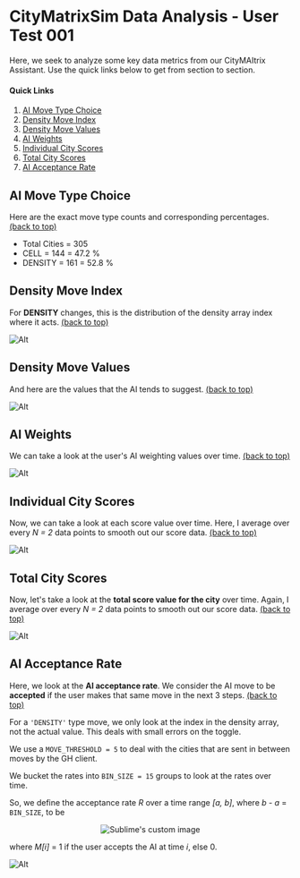 # CityMatrixSim Data Analysis - User Test 001

Here, we seek to analyze some key data metrics from our CityMAItrix Assistant. Use the quick links below to get from section to section.

#### Quick Links

1. [AI Move Type Choice](#ai-move-type-choice)
2. [Density Move Index](#density-move-index)
3. [Density Move Values](#density-move-values)
4. [AI Weights](#ai-weights)
5. [Individual City Scores](#individual-city-scores)
6. [Total City Scores](#total-city-scores)
7. [AI Acceptance Rate](#ai-acceptance-rate)

## AI Move Type Choice

Here are the exact move type counts and corresponding percentages. [(back to top)](#quick-links)

- Total Cities = 305
- CELL = 144 = 47.2 %
- DENSITY = 161 = 52.8 %

## Density Move Index

For **DENSITY** changes, this is the distribution of the density array index where it acts. [(back to top)](#quick-links)

![Alt](data_new/log_170622_pre-test_001_predicted_cities_density_indices.png)

## Density Move Values

And here are the values that the AI tends to suggest. [(back to top)](#quick-links)

![Alt](data_new/log_170622_pre-test_001_predicted_cities_density_values.png)

## AI Weights

We can take a look at the user's AI weighting values over time. [(back to top)](#quick-links)

![Alt](data_new/log_170622_pre-test_001_predicted_cities_ai_weights.png)

## Individual City Scores

Now, we can take a look at each score value over time. Here, I average over every *N = 2* data points to smooth out our score data. [(back to top)](#quick-links)

![Alt](data_new/log_170622_pre-test_001_predicted_cities_indi_scores.png)

## Total City Scores

Now, let's take a look at the **total score value for the city** over time. Again, I average over every *N = 2* data points to smooth out our score data. [(back to top)](#quick-links)

![Alt](data_new/log_170622_pre-test_001_predicted_cities_total_score.png)

## AI Acceptance Rate

Here, we look at the **AI acceptance rate**. We consider the AI move to be **accepted** if the user makes that same move in the next 3 steps. [(back to top)](#quick-links)

For a `'DENSITY'` type move, we only look at the index in the density array, not the actual value. This deals with small errors on the toggle.

We use a `MOVE_THRESHOLD = 5` to deal with the cities that are sent in between moves by the GH client.

We bucket the rates into `BIN_SIZE = 15` groups to look at the rates over time.

So, we define the acceptance rate *R* over a time range *[a, b]*, where *b - a* = `BIN_SIZE`, to be

<p align="center">
  <img src="https://latex.codecogs.com/gif.latex?%5Cfrac%7B%5Csum_%7Bi%20%3D%20a%7D%5Eb%20M%5Bi%5D%7D%7Bb%20-%20a%7D" alt="Sublime's custom image"/>
</p>

where *M[i]* = 1 if the user accepts the AI at time *i*, else 0.

![Alt](data_new/log_170622_pre-test_001_predicted_cities_ai_acceptance.png)